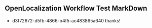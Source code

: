 ## OpenLocalization Workflow Test MarkDown
* d3f72672-d5fb-4866-b4f5-ac483865a640 thanks!

<!--HONumber=Aug16_HO1-->


